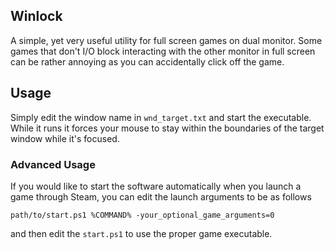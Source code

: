 ## Winlock

A simple, yet very useful utility for full screen games on dual monitor. Some games that don't I/O block interacting with the other monitor in full screen can be rather annoying as you can accidentally click off the game. 


## Usage

Simply edit the window name in `wnd_target.txt` and start the executable. While it runs it forces your mouse to stay within the boundaries of the target window while it's focused. 

### Advanced Usage

If you would like to start the software automatically when you launch a game through Steam, you can edit the launch arguments to be as follows
    
```
path/to/start.ps1 %COMMAND% -your_optional_game_arguments=0
```

and then edit the `start.ps1` to use the proper game executable. 
